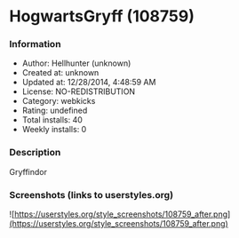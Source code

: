 # HogwartsGryff (108759)

### Information
- Author: Hellhunter (unknown)
- Created at: unknown
- Updated at: 12/28/2014, 4:48:59 AM
- License: NO-REDISTRIBUTION
- Category: webkicks
- Rating: undefined
- Total installs: 40
- Weekly installs: 0


### Description
Gryffindor


### Screenshots (links to userstyles.org)
![https://userstyles.org/style_screenshots/108759_after.png](https://userstyles.org/style_screenshots/108759_after.png)


